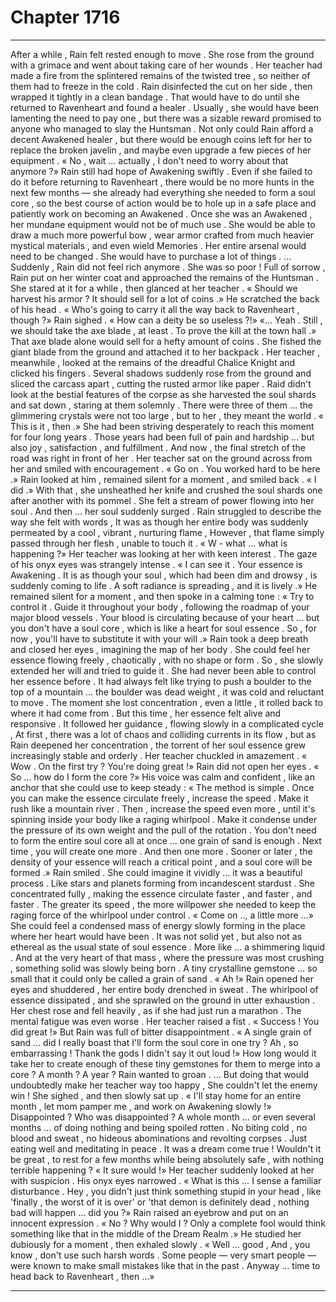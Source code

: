 
# Chapter 1716


---

After a while , Rain felt rested enough to move . She rose from the ground with a grimace and went about taking care of her wounds .
Her teacher had made a fire from the splintered remains of the twisted tree , so neither of them had to freeze in the cold . Rain disinfected the cut on her side , then wrapped it tightly in a clean bandage . That would have to do until she returned to Ravenheart and found a healer .
Usually , she would have been lamenting the need to pay one , but there was a sizable reward promised to anyone who managed to slay the Huntsman . Not only could Rain afford a decent Awakened healer , but there would be enough coins left for her to replace the broken javelin , and maybe even upgrade a few pieces of her equipment .
« No , wait … actually , I don't need to worry about that anymore ?»
Rain still had hope of Awakening swiftly . Even if she failed to do it before returning to Ravenheart , there would be no more hunts in the next few months — she already had everything she needed to form a soul core , so the best course of action would be to hole up in a safe place and patiently work on becoming an Awakened .
Once she was an Awakened , her mundane equipment would not be of much use . She would be able to draw a much more powerful bow , wear armor crafted from much heavier mystical materials , and even wield Memories .
Her entire arsenal would need to be changed . She would have to purchase a lot of things .
… Suddenly , Rain did not feel rich anymore .
She was so poor !
Full of sorrow , Rain put on her winter coat and approached the remains of the Huntsman . She stared at it for a while , then glanced at her teacher .
« Should we harvest his armor ? It should sell for a lot of coins .»
He scratched the back of his head .
« Who's going to carry it all the way back to Ravenheart , though ?»
Rain sighed .
« How can a deity be so useless ?!»
«… Yeah . Still , we should take the axe blade , at least . To prove the kill at the town hall .»
That axe blade alone would sell for a hefty amount of coins .
She fished the giant blade from the ground and attached it to her backpack . Her teacher , meanwhile , looked at the remains of the dreadful Chalice Knight and clicked his fingers .
Several shadows suddenly rose from the ground and sliced the carcass apart , cutting the rusted armor like paper .
Raid didn't look at the bestial features of the corpse as she harvested the soul shards and sat down , staring at them solemnly .
There were three of them … the glimmering crystals were not too large , but to her , they meant the world .
« This is it , then .»
She had been striving desperately to reach this moment for four long years . Those years had been full of pain and hardship … but also joy , satisfaction , and fulfillment . And now , the final stretch of the road was right in front of her .
Her teacher sat on the ground across from her and smiled with encouragement .
« Go on . You worked hard to be here .»
Rain looked at him , remained silent for a moment , and smiled back .
« I did .»
With that , she unsheathed her knife and crushed the soul shards one after another with its pommel .
She felt a stream of power flowing into her soul . And then … her soul suddenly surged .
Rain struggled to describe the way she felt with words , It was as though her entire body was suddenly permeated by a cool , vibrant , nurturing flame , However , that flame simply passed through her flesh , unable to touch it .
« W - what … what is happening ?»
Her teacher was looking at her with keen interest . The gaze of his onyx eyes was strangely intense .
« I can see it . Your essence is Awakening . It is as though your soul , which had been dim and drowsy , is suddenly coming to life . A soft radiance is spreading , and it is lively .»
He remained silent for a moment , and then spoke in a calming tone :
« Try to control it . Guide it throughout your body , following the roadmap of your major blood vessels . Your blood is circulating because of your heart … but you don't have a soul core , which is like a heart for soul essence . So , for now , you'll have to substitute it with your will .»
Rain took a deep breath and closed her eyes , imagining the map of her body . She could feel her essence flowing freely , chaotically , with no shape or form . So , she slowly extended her will and tried to guide it .
She had never been able to control her essence before . It had always felt like trying to push a boulder to the top of a mountain … the boulder was dead weight , it was cold and reluctant to move . The moment she lost concentration , even a little , it rolled back to where it had come from .
But this time , her essence felt alive and responsive . It followed her guidance , flowing slowly in a complicated cycle , At first , there was a lot of chaos and colliding currents in its flow , but as Rain deepened her concentration , the torrent of her soul essence grew increasingly stable and orderly .
Her teacher chuckled in amazement .
« Wow . On the first try ? You're doing great !»
Rain did not open her eyes .
« So … how do I form the core ?»
His voice was calm and confident , like an anchor that she could use to keep steady :
« The method is simple . Once you can make the essence circulate freely , increase the speed . Make it rush like a mountain river . Then , increase the speed even more , until it's spinning inside your body like a raging whirlpool . Make it condense under the pressure of its own weight and the pull of the rotation . You don't need to form the entire soul core all at once … one grain of sand is enough . Next time , you will create one more . And then one more . Sooner or later , the density of your essence will reach a critical point , and a soul core will be formed .»
Rain smiled .
She could imagine it vividly … it was a beautiful process . Like stars and planets forming from incandescent stardust .
She concentrated fully , making the essence circulate faster , and faster , and faster . The greater its speed , the more willpower she needed to keep the raging force of the whirlpool under control .
« Come on .., a little more …»
She could feel a condensed mass of energy slowly forming in the place where her heart would have been . It was not solid yet , but also not as ethereal as the usual state of soul essence . More like … a shimmering liquid .
And at the very heart of that mass , where the pressure was most crushing , something solid was slowly being born .
A tiny crystalline gemstone … so small that it could only be called a grain of sand .
« Ah !»
Rain opened her eyes and shuddered , her entire body drenched in sweat . The whirlpool of essence dissipated , and she sprawled on the ground in utter exhaustion . Her chest rose and fell heavily , as if she had just run a marathon .
The mental fatigue was even worse .
Her teacher raised a fist .
« Success ! You did great !»
But Rain was full of bitter disappointment .
« A single grain of sand … did I really boast that I'll form the soul core in one try ? Ah , so embarrassing ! Thank the gods I didn't say it out loud !»
How long would it take her to create enough of these tiny gemstones for them to merge into a core ? A month ? A year ?
Rain wanted to groan .
… But doing that would undoubtedly make her teacher way too happy , She couldn't let the enemy win !
She sighed , and then slowly sat up .
« I'll stay home for an entire month , let mom pamper me , and work on Awakening slowly !»
Disappointed ? Who was disappointed ? A whole month … or even several months … of doing nothing and being spoiled rotten . No biting cold , no blood and sweat , no hideous abominations and revolting corpses . Just eating well and meditating in peace . It was a dream come true ! Wouldn't it be great , to rest for a few months while being absolutely safe , with nothing terrible happening ?
« It sure would !»
Her teacher suddenly looked at her with suspicion .
His onyx eyes narrowed .
« What is this … I sense a familiar disturbance . Hey , you didn't just think something stupid in your head , like 'finally , the worst of it is over' or 'that demon is definitely dead , nothing bad will happen … did you ?»
Rain raised an eyebrow and put on an innocent expression .
« No ? Why would I ? Only a complete fool would think something like that in the middle of the Dream Realm .»
He studied her dubiously for a moment , then exhaled slowly .
« Well … good , And , you know , don't use such harsh words . Some people — very smart people — were known to make small mistakes like that in the past . Anyway … time to head back to Ravenheart , then …»

---

